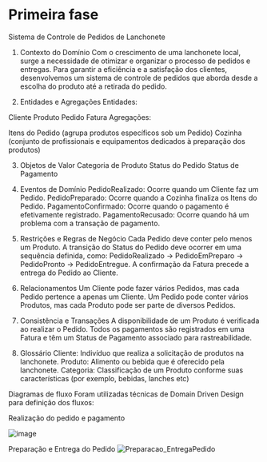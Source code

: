 # Primeira fase


Sistema de Controle de Pedidos de Lanchonete

1. Contexto do Domínio
Com o crescimento de uma lanchonete local, surge a necessidade de otimizar e organizar o processo de pedidos e entregas. Para garantir a eficiência e a satisfação dos clientes, desenvolvemos um sistema de controle de pedidos que aborda desde a escolha do produto até a retirada do pedido.

2. Entidades e Agregações
Entidades:

Cliente
Produto
Pedido
Fatura
Agregações:

Itens do Pedido (agrupa produtos específicos sob um Pedido)
Cozinha (conjunto de profissionais e equipamentos dedicados à preparação dos produtos)

3. Objetos de Valor
Categoria de Produto
Status do Pedido
Status de Pagamento

4. Eventos de Domínio
PedidoRealizado: Ocorre quando um Cliente faz um Pedido.
PedidoPreparado: Ocorre quando a Cozinha finaliza os Itens do Pedido.
PagamentoConfirmado: Ocorre quando o pagamento é efetivamente registrado.
PagamentoRecusado: Ocorre quando há um problema com a transação de pagamento.

5. Restrições e Regras de Negócio
Cada Pedido deve conter pelo menos um Produto.
A transição do Status do Pedido deve ocorrer em uma sequência definida, como: PedidoRealizado -> PedidoEmPreparo -> PedidoPronto -> PedidoEntregue.
A confirmação da Fatura precede a entrega do Pedido ao Cliente.


6. Relacionamentos
Um Cliente pode fazer vários Pedidos, mas cada Pedido pertence a apenas um Cliente.
Um Pedido pode conter vários Produtos, mas cada Produto pode ser parte de diversos Pedidos.


7. Consistência e Transações
A disponibilidade de um Produto é verificada ao realizar o Pedido.
Todos os pagamentos são registrados em uma Fatura e têm um Status de Pagamento associado para rastreabilidade.


8. Glossário
Cliente: Indivíduo que realiza a solicitação de produtos na lanchonete.
Produto: Alimento ou bebida que é oferecido pela lanchonete.
Categoria: Classificação de um Produto conforme suas características (por exemplo, bebidas, lanches etc)

Diagramas de fluxo
Foram utilizadas técnicas de Domain Driven Design para definição dos fluxos:

Realização do pedido e pagamento

![image](https://github.com/Jeffe-git/First-Project/assets/40615923/18b08a88-0b91-48f7-9aba-005e5a9a03cc)

Preparação e Entrega do Pedido
![Preparacao_EntregaPedido](https://github.com/Jeffe-git/First-Project/assets/40615923/fb7c901d-e6c9-4f90-8c6e-f508ba67557e)
